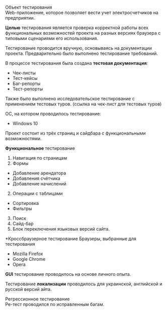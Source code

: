 Объект тестирования<br>
Web-приложение, которое позволяет вести учет электросчетчиков на предприятии.

<b>Целью</b> тестирования является проверка корректной работы всех функциональных возможностей проекта на разных версиях браузера с типовыми сценариями его использования.

Тестирование проводится вручную, основываясь на документации проекта. 
Предварительно было выполнено тестирование требований.

В процессе тестирования была создана <b>тестовая документация</b>:
- Чек-листы
- Тест-кейсы
- Баг-репорты
- Тест-репорты

Также было выполнено исследовательское тестирование с применением тестовых туров.
(ссылка на чек-лист для тестовых туров)

ОС, на котором проводилось тестирование:
- Windows 10

Проект состоит из трёх страниц и сайдбара с функциональными возможностями. 	

<b>Функциональное</b> тестирование
1. Навигация по страницам
1. Формы
- Добавление арендатора
- Добавления счётчика
- Добавление начислений
2. Операции с таблицами
- Сортировка
- Фильтры
3. Поиск
4. Сайд-бар 
5. Блок переключения языковых версий сайта. 

*Кроссбраузерное тестирование
Браузеры, выбранные для тестирования
- Mozilla Firefox
- Google Chrome
- Opera

<b>GUI</b> тестирование проводилось на основе личного опыта.

Тестирование <b>локализации</b> проводилось для украинской, английской и русской версий айта. 




Регрессионное тестирование  
Ре-тест проводился по исправленным багам. 



